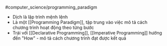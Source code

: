 #computer_science/programming_paradigm 
- Dịch là lập trình mệnh lệnh
- Là một [[Programming Paradigm]], tập trung vào việc mô tả cách chương trình hoạt động theo từng bước
- Trái với [[Declarative Programming]], [[Imperative Programming]] hướng đến "How" - mô tả cách chương trình đạt được kết quả  